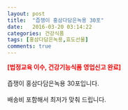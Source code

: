 ```yaml
---
layout: post
title:  "즙쟁이 홍삼다담은녹용 30포"
date:   2016-03-20 03:14:22
categories: 건강식품
tags: [홍삼다담은녹용,효도선물]
comments: true
---
```


<strong><span style="color: rgb(255, 0, 0);">[법정교육 이수, 건강기능식품 영업신고 완료]</span></strong>
<br><br>
즙쟁이 홍삼다담은녹용 30포입니다.
<br><br>
배송비 포함해서 최저가 맞춰 드립니다.
<br>
<br>
<img class="image" src="https://4.bp.blogspot.com/-ufaKDskdoVw/W_tbSp9R1uI/AAAAAAAAA9Q/qo0FU4yvfMIBouCd7Az6BHBIAbzDaCY9QCLcBGAs/s320/3457356345734.jpg" alt=""/>
<br>
<br>
<img class="image" src="http://nbbang.co.kr/data/webedit/20180907115825_izvxbfsj.jpg" alt=""/>  